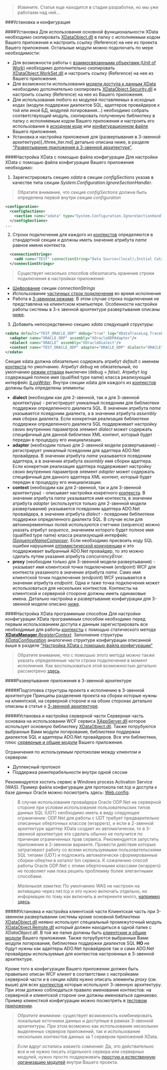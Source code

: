 >Извините. Статья еще находится в стадии разработки, но мы уже работаем над ней...

###Установка и конфигурация

####Установка
Для использования основной функциональности XData необходимо скопировать [XDataObject.dll](../../bin/) в папку с исполняемым кодом Вашего приложения и настроить ссылку (Reference) на нее из проекта Вашего приложения. Остальные модули можно подключать по мере необходимости:
- Для возможности работы с [взаимосвязанными объектами (Unit of Work)](./work_set.md) необходимо дополнительно скопировать [XDataObject.WorkSet.dll](../../bin/) и настроить ссылку (Reference) на нее из Вашего приложения.
- Для возможности использования [модели доступа к данным XData](./data_access.md) необходимо дополнительно скопировать [XDataObject.Security.dll](../../bin/) и настроить ссылку (Reference) на нее из Вашего приложения.
- Для использования любого из модулей поставляемых в исходных кодах (модули поддержки диалектов SQL, адаптеров провайдеров к той или иной БД, модулей логирования...) необходимо собрать соответствующий модуль, скопировать полученную библиотеку в папку с исполняемым кодом Вашего приложения и настроить его использование в [исходном коде](#Настройка-XData-программным-способом) или [конфигурационном файле](#Настройка-xdata-с-помощью-файла-конфигурации) Вашего приложения.
- Установка и настройка приложения для (развертывания в 3-звенной архитектуре)[./three_tier.md] детально описана ниже, в разделе ["Развертывание приложения в 3-звенной архитектуре"](#Развертывание-приложения-в-3-звенной-архитектуре).

####Настройка XData с помощью файла конфигурации
Для настройки XData с помощью файла конфигурации Вашего приложения необходимо: 

1) Зарегистрировать секцию *xdata* в секции *configSections* указав в качестве типа секции *System.Configuration.IgnoreSectionHandler*.

>Обратите внимание, что секция *configSections* должна быть определена первой внутри секции *configuration*

```xml
<configuration>
  <configSections>
    <section name="xdata" type="System.Configuration.IgnoreSectionHandler"/>
  </configSections>
...  
```

2) Строки подключения для каждого из [контекстов](.glossary.md#Контекст) определяются в стандартной секции и должны иметь значение атрибута *name* равное имени контекста.

```xml
  <connectionStrings>
    <add name="TEST" connectionString="Data Source=(local);Initial Catalog=XDataTest;User Id=test;Password=test"/>
  </connectionStrings>
```

>Существует несколько способов обезопасить хранение строки подключения в настройках приложения:
- [Шифрование](https://msdn.microsoft.com/ru-ru/library/ms254494(v=vs.110).aspx) секции *connectionStrings*
- Использование [частичных строк подключения](./tips_and_tricks.md#Использование-частичных-строк-подключения-или-подмена-параметров-подключения-во-время-исполнения) во время исполнения
- Работа в [3-звенном режиме](./three_tier.md). В этом случае строка подключения не представлена на клиентском компьютере. Особенности настройки работы системы в 3-х звенной архитектуре развертывания описаны [ниже](#Развертывание-приложения-в-3-звенной-архитектуре).
 
3) Добавить непосредственно секцию *xdata* следующей структуры:

```xml
<xdata default="TEST_ORACLE_ODP" debug="true" log="XDataTraceLog.TraceLog, XDataTraceLog">
  <adapter name="ORACLE_ODP" assembly="XOracleODPAdapter"/>
  <dialect name="ORACLE" assembly="XOracleDialect"/>
  <context name="TEST_ORACLE_ODP" adapter="ORACLE_ODP" dialect="ORACLE" sequence="XDataObjectTest.MySequenceComposer, XDataObjectTest" concurrencyError="-20001"/>
</xdata>  
```

Секция xdata должна обязательно содержать атрибут *default* с именем [контекста](.glossary.md#Контекст) по умолчанию. Атрибут *debug* не обязательный, по умолчанию [режим отладки](./log_and_debug.md) выключен (debug = *false*). Атрибут *log* содержащий полное имя (qualified type name) класса реализующий интерфейс [*ILogWriter*](https://htmlpreview.github.io/?https://raw.githubusercontent.com/mickfierte/XData/master/docs/doc/Contents/4/370.html). Внутри секции xdata для каждого из [контекстов](.glossary.md#Контекст) должны быть определены элементы:
- **dialect** (необходим как для 2-звенной, так и для 3-звенной архитектуры) - регистрирует уникалный псевдоним для библиотеки поддержки определенного диалекта SQL. В значении атрибута *name* указывается псевдоним диалекта, а в значении атрибута *assembly* имя сборки диалекта. Если конкретная реализация библиотеки поддержки определенного диалекта SQL поддерживает настройку своих внутренних параметров элемент *dialect* может содержать специфичный для данной библитеки XML контент, который будет передан в процедуру его инициализации.
- **adapter** (необходим только для 2-звенной модели развертывания) - регистрирует уникалный псевдоним для адаптера ADO.Net провайдера. В значении атрибута *name* указывается псевдоним адаптера, а в значении атрибута *assembly* имя сборки адаптера. Если конкретная реализация адаптера поддерживает настройку своих внутренних параметров элемент *adapter* может содержать специфичный для данного адаптера XML контент, который будет передан в процедуру его инициализации.
- **context** (необходим как для 2-звенной, так и для 3-звенной архитектуры) - описывает настройки кокретного [контекста](.glossary.md#Контекст). В значении атрибута *name* указывается имя контекста, в значении атрибута *adapter* (используется только для 2-звенной модели развертывания) указывается псевдоним адаптера ADO.Net провайдера, в значении атрибута *dialect* - псевдоним библиотеки поддержки определенного диалекта SQL. В случае если для автоинкрементных полей используются счетчики (sequence) можно указать атрибут *sequence*, значением которого будет  полное имя (qualified type name) класса реализующий интерфейс [*ISequenceNameComposer*](https://htmlpreview.github.io/?https://raw.githubusercontent.com/mickfierte/XData/master/docs/doc/Contents/4/374.html). Если необходимо присвоить коду SQL ошибки нарушения [оптимистической конкуренции](./locking.md) и это поддерживает выбранный ADO.Net провайдер, то это можно сделать путем указания атрибута *concurrencyError*.
- **proxy** (необходим только для 3-звенной модели развертывания) - указывает имя клиентской точки подключения (endpoint) WCF для контекста указанного в значении атрибута *name*. Само имя клиентской точки подключения (endpoint) WCF указывается в значении атрибута *endpoint*. Одна и таже точка подключения может использоваться для нескольких контекстов. Контексты на клиентской и серверной стоороне должны иметь одинаковые имена. Детально настройка и развертывание конфигурации для 3-звенной модели описано [ниже](#Развертывание-приложения-в-3-звенной-архитектуре).

####Настройка XData программным способом
Для настройки конфигурации XData программным способом необходимо перед первым использованием доступа к данным зарегистрировать все необходимые для работы [контексты](.glossary.md#Контекст) с помощью статического метода [**XDataManager**.*RegisterContext*](https://htmlpreview.github.io/?https://raw.githubusercontent.com/mickfierte/XData/master/docs/doc/Contents/1/413.html). Заполнение структуры [*XDataConfiguration*](https://htmlpreview.github.io/?https://raw.githubusercontent.com/mickfierte/XData/master/docs/doc/Contents/2/209.html) аналогично структуре конфигурации описанной выше в разделе ["Настройка XData с помощью файла конфигурации"](#Настройка-XData-с-помощью-файла-конфигурации)

>Обратите внимание, что с помошью этого метода можно также указать определенные части строки подключения в момент исполнения. Как воспользоваться этой возможностью детально рассмотрено [здесь](./tips_and_tricks.md#Использование-частичных-строк-подключения-или-подмена-параметров-подключения-во-время-исполнения).

####Развертывание приложения в 3-звенной архитектуре

#####Подготовка структуры проекта к исполнению в 3-звенной архитектуре
Принципы разделения проекта на сборки которые нужны на клиентской, на серверной стороне и на обоих сторонах детально описаны в статье о [3-звенной архитектуре](./three_tier.md).

#####Установка и настройка серверной части
Серверная часть основана на использовании WCF сервиса [XAppServer.dll](../../AppServer/bin/) которое использует основную библиотеку [XDataObject.dll](../../bin/). Также потрубуются выбранные Вами модули логирования, библиотеки поддержки диалектов SQL и адаптеры ADO.Net провайдеров. Все эти библиотеки, плюс [серверные и общие модули](./three_tier.md) Вашего приложения. 

Ограничения по используемым протоколам между клиентом и сервером:
- Дуплексный протокол
- Поддержка реинтерабельности внутри одной сессии

Рекомендуется хостить сервис в Windows process Activation Service (WAS). Пример файла конфигурации для протокола net.tcp и доступа к базе данных Oracle можно посмотреть здесь: [Web.config](../../AppServer/Web.config).

>В случае использования провайдера Oracle ODP.Net на серверной стороне при условии использования пользовательских типов данных SQL (UDT) необходимо иметь в виду следующее ограничение: ODP.Net для работы с UDT требует предварительно описанных оберточных классов (wrappers), и если в 2-звенной архитектуре адаптер XData создает их автоматически, то в 3-звенной архитектуре это сделать обычно не получится по причинам ограниченных прав сервиса. Рекомендуется запустить приложение в 2-звенном варианте. Провести действия которые затрагивают работу со всеми используемыми пользовательскими SQL типами (UDT) и подложить автоматически сформированные сборки-обертки в каталог bin сервиса. К сожалению способ работы Oracle ODP.Net с этими оберточными классами (wrappers) не позволяет нам пока решить проблемму более элегантными способами.

<!-- -->
>*Маленькая заметка:* По умолчанию WAS не настроен на активацию через net.tcp и это нужно включать отдельно, но информации по тому как включить в интерненте много, [например здесь](http://www.codeproject.com/Articles/717327/WCF-NetTcp-Binding).

#####Установка и настройка клиентской части
Клиентская часть при 3-звенном развертывании системы кроме основной библиотеки [XDataObject.dll](../../bin/) неявно использует специальный промежуточный модуль [XDataObject.Remote.dll](../../bin/) который должен находиться в одной папке с *XDataObject.dll*. В той же папке должны быть [клиентские и общие модули](./three_tier.md) Вашего приложения. Также потрубуются выбранные Вами модули логирования, библиотеки поддержки диалектов SQL **НО** не будут нужны как адаптеры ADO.Net провайдеров так и сами ADO.Net провайдеры используемые для контекстов настроенных в 3-звенной архитектуре. 

Кроме того в конфигурации Вашего приложении должен быть правильно описан WCF клиент в соответствии с настройками серверной части и в секции *xdata* нужно описать элементы *proxy* (см. выше) для всех [контекстов](.glossary.md#Контекст) которые используют 3-звенную архитектуру. При этом должно соблюдаться правило именования контекстов: на серверной и клиентской стороне они должны именоваться одинаково. Пример клиенсткой конфигурации можно посмотреть в [тестовом приложении](../../XDataTest/app.config).

>*Обратите внимание:* существует возможность комбинировать локальные источники данных и доступные в рамках 3-звенной архитектуры. При этом возможно как использование нескольких выделенных серверов приложений, так и использование нескольких контекстов данных за 1 сервером приложений XData.

<!-- -->
>*Если вдруг остались какието сомнения:* Да, это действительно все и не нужно писать отдельного сервера или серверных модулей, нужно просто поддерживать [простую и естественную организацию модулей](./three_tier.md) внутри Вашего проекта.
